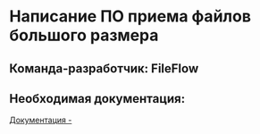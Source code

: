 # Написание ПО приема файлов большого размера
## Команда-разработчик: FileFlow
## Необходимая документация:
[Документация - ](https://github.com/SavvaTheCosmicDad/FileFlow/tree/main/Documentation)
